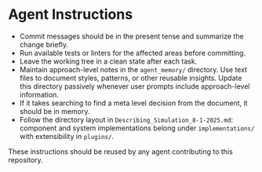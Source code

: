 # Agent Instructions

- Commit messages should be in the present tense and summarize the change briefly.
- Run available tests or linters for the affected areas before committing.
- Leave the working tree in a clean state after each task.
- Maintain approach-level notes in the `agent_memory/` directory. Use text files to document styles, patterns, or other reusable insights. Update this directory passively whenever user prompts include approach-level information.
- If it takes searching to find a meta level decision from the document, it should be in memory.
- Follow the directory layout in `Describing_Simulation_8-1-2025.md`: component and system implementations belong under
  `implementations/` with extensibility in `plugins/`.

These instructions should be reused by any agent contributing to this repository.

